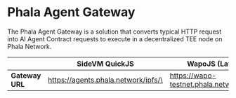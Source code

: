 # Phala Agent Gateway

The Phala Agent Gateway is a solution that converts typical HTTP request into AI Agent Contract requests to execute in a decentralized TEE node on Phala Network.

|                 | SideVM QuickJS                           | WapoJS (Latest)                                |
| --------------- | ---------------------------------------- | ---------------------------------------------- |
| **Gateway URL** | https://agents.phala.network/ipfs/\<CID> | https://wapo-testnet.phala.network/ipfs/\<CID> |
